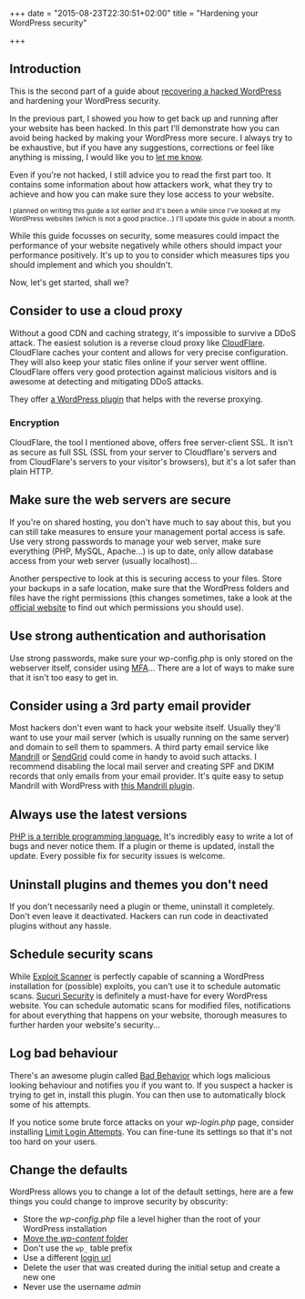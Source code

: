 +++
date = "2015-08-23T22:30:51+02:00"
title = "Hardening your WordPress security"

+++

## Introduction

This is the second part of a guide about [recovering a hacked WordPress](/2015/recovering-a-hacked-wordpress/) and hardening your WordPress security.

In the previous part, I showed you how to get back up and running after your website has been hacked. In this part I'll demonstrate how you can avoid being hacked by making your WordPress more secure. I always try to be exhaustive, but if you have any suggestions, corrections or feel like anything is missing, I would like you to [let me know](mailto:s@muel.be?subject=Suggestions%20for%20the%20post%20about%20securing%20Wordpress).

Even if you're not hacked, I still advice you to read the first part too. It contains some information about how attackers work, what they try to achieve and how you can make sure they lose access to your website.

<small>I planned on writing this guide a lot earlier and it's been a while since I've looked at my WordPress websites (which is not a good practice...) I'll update this guide in about a month.</small>

While this guide focusses on security, some measures could impact the performance of your website negatively while others should impact your performance positively. It's up to you to consider which measures tips you should implement and which you shouldn't.

Now, let's get started, shall we?

## Consider to use a cloud proxy

Without a good CDN and caching strategy, it's impossible to survive a DDoS attack. The easiest solution is a reverse cloud proxy like [CloudFlare](http://www.cloudflare.com). CloudFlare caches your content and allows for very precise configuration. They will also keep your static files online if your server went offline. CloudFlare offers very good protection against malicious visitors and is awesome at detecting and mitigating DDoS attacks.

They offer [a WordPress plugin](https://wordpress.org/plugins/cloudflare/) that helps with the reverse proxying.

### Encryption

CloudFlare, the tool I mentioned above, offers free server-client SSL. It isn't as secure as full SSL (SSL from your server to Cloudflare's servers and from CloudFlare's servers to your visitor's browsers), but it's a lot safer than plain HTTP.

## Make sure the web servers are secure

If you're on shared hosting, you don't have much to say about this, but you can still take measures to ensure your management portal access is safe. Use very strong passwords to manage your web server, make sure everything (PHP, MySQL, Apache...) is up to date, only allow database access from your web server (usually localhost)...

Another perspective to look at this is securing access to your files. Store your backups in a safe location, make sure that the WordPress folders and files have the right permissions (this changes sometimes, take a look at the [official website](https://codex.wordpress.org/Changing_File_Permissions) to find out which permissions you should use).

## Use strong authentication and authorisation

Use strong passwords, make sure your wp-config.php is only stored on the webserver itself, consider using [MFA](https://wordpress.org/plugins/wordpress-2-step-verification/)... There are a lot of ways to make sure that it isn't too easy to get in.

## Consider using a 3rd party email provider

Most hackers don't even want to hack your website itself. Usually they'll want to use your mail server (which is usually running on the same server) and domain to sell them to spammers. A third party email service like [Mandrill](http://mandrillapp.com/) or [SendGrid](https://sendgrid.com/) could come in handy to avoid such attacks. I recommend disabling the local mail server and creating SPF and DKIM records that only emails from your email provider. It's quite easy to setup Mandrill with WordPress with [this Mandrill plugin](https://wordpress.org/plugins/wpmandrill/).

## Always use the latest versions

[PHP is a terrible programming language.](http://eev.ee/blog/2012/04/09/php-a-fractal-of-bad-design/) It's incredibly easy to write a lot of bugs and never notice them. If a plugin or theme is updated, install the update. Every possible fix for security issues is welcome.

## Uninstall plugins and themes you don't need

If you don't necessarily need a plugin or theme, uninstall it completely. Don't even leave it deactivated. Hackers can run code in deactivated plugins without any hassle.

## Schedule security scans

While [Exploit Scanner](https://wordpress.org/plugins/exploit-scanner/) is perfectly capable of scanning a WordPress installation for (possible) exploits, you can't use it to schedule automatic scans. [Sucuri Security](https://wordpress.org/plugins/sucuri-scanner/) is definitely a must-have for every WordPress website. You can schedule automatic scans for modified files, notifications for about everything that happens on your website, thorough measures to further harden your website's security...

## Log bad behaviour

There's an awesome plugin called [Bad Behavior](https://wordpress.org/plugins/bad-behavior/) which logs malicious looking behaviour and notifies you if you want to. If you suspect a hacker is trying to get in, install this plugin. You can then use to automatically block some of his attempts.

If you notice some brute force attacks on your *wp-login.php* page, consider installing [Limit Login Attempts](https://wordpress.org/plugins/limit-login-attempts/). You can fine-tune its settings so that it's not too hard on your users.

## Change the defaults

WordPress allows you to change a lot of the default settings, here are a few things you could change to improve security by obscurity:

* Store the *wp-config.php* file a level higher than the root of your WordPress installation
* [Move the *wp-content* folder](https://codex.wordpress.org/Editing_wp-config.php#Moving_wp-content_folder)
* Don't use the `wp_` table prefix
* Use a different [login url](https://wordpress.org/plugins/sf-move-login/)
* Delete the user that was created during the initial setup and create a new one
* Never use the username *admin*
